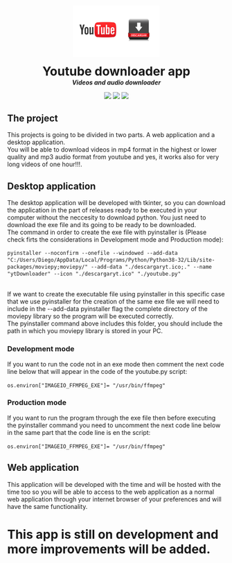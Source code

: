 <p align="center">
  <img width="200" src="https://github.com/dmtzs/DownYoutube/blob/master/ytImage.png">
  <h1 align="center" style="margin: 0 auto 0 auto;">Youtube downloader app</h1>
  <h5 align="center" style="margin: 0 auto 0 auto;">Videos and audio downloader</h5>
</p>

<p align="center">
    <img src="https://img.shields.io/github/last-commit/dmtzs/DownYoutube">
    <img src="https://img.shields.io/github/issues/dmtzs/DownYoutube?label=issues">
    <img src="https://img.shields.io/github/stars/dmtzs/DownYoutube">
</p>

## The project
This projects is going to be divided in two parts. A web application and a desktop application.
<br>
You will be able to download videos in mp4 format in the highest or lower quality and mp3 audio format from youtube 
and yes, it works also for very long videos of one hour!!!.

## Desktop application
The desktop application will be developed with tkinter, so you can download the application in the part of releases ready to be executed in your 
computer without the neccesity to download python. You just need to download the exe file and its going to be ready to be downloaded.
<br>
The command in order to create the exe file with pyinstaller is (Please check firts the considerations in Development mode and Production mode):
```
pyinstaller --noconfirm --onefile --windowed --add-data "C:/Users/Diego/AppData/Local/Programs/Python/Python38-32/Lib/site-packages/moviepy;moviepy/" --add-data "./descargaryt.ico;." --name "ytDownloader" --icon "./descargaryt.ico" "./youtube.py"
```
<br>
If we want to create the executable file using pyinstaller in this specific case that we use pyinstaller for the creation of the same exe file we 
will need to include in the --add-data pyinstaller flag the complete directory of the moviepy library so the program will be executed correctly.
<br>
The pyinstaller command above includes this folder, you should include the path in which you moviepy library is stored in your PC.

### Development mode
If you want to run the code not in an exe mode then comment the next code line below that will appear in the code of the youtube.py script:

``
os.environ["IMAGEIO_FFMPEG_EXE"]= "/usr/bin/ffmpeg"
``

### Production mode
If you want to run the program through the exe file then before executing the pyinstaller command you need to uncomment the next code line below 
in the same part that the code line is en the script:

``
os.environ["IMAGEIO_FFMPEG_EXE"]= "/usr/bin/ffmpeg"
``

## Web application
This application will be developed with the time and will be hosted with the time too so you will be able to access to the web application as a normal 
web application through your internet browser of your preferences and will have the same functionality.

# This app is still on development and more improvements will be added.

